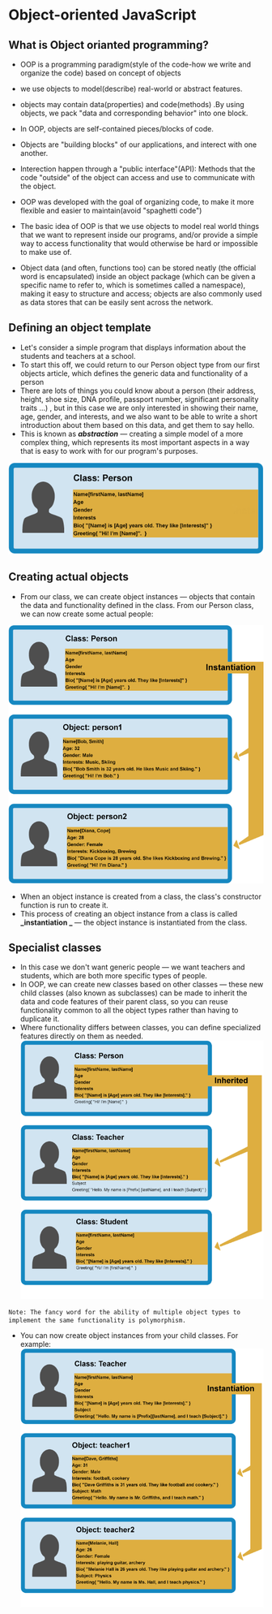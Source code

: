 # Object-oriented JavaScript

## What is Object orianted programming?

- OOP is a programming paradigm(style of the code-how we write and organize the code) based on concept of objects

- we use objects to model(describe) real-world or abstract features.

- objects may contain data(properties) and code(methods) .By using objects, we pack "data and corresponding behavior" into one block.

- In OOP, objects are self-contained pieces/blocks of code.

- Objects are "building blocks" of our applications, and interect with one another.

- Interection happen through a "public interface"(API): Methods that the code "outside" of the object can access and use to communicate with the object.

- OOP was developed with the goal of organizing code, to make it more flexible and easier to maintain(avoid "spaghetti code")

- The basic idea of OOP is that we use objects to model real world things that we want to represent inside our programs, and/or provide a simple way to access functionality that would otherwise be hard or impossible to make use of.
- Object data (and often, functions too) can be stored neatly (the official word is encapsulated) inside an object package (which can be given a specific name to refer to, which is sometimes called a namespace), making it easy to structure and access; objects are also commonly used as data stores that can be easily sent across the network.

## Defining an object template

- Let's consider a simple program that displays information about the students and teachers at a school.
- To start this off, we could return to our Person object type from our first objects article, which defines the generic data and functionality of a person
- There are lots of things you could know about a person (their address, height, shoe size, DNA profile, passport number, significant personality traits ...) , but in this case we are only interested in showing their name, age, gender, and interests, and we also want to be able to write a short introduction about them based on this data, and get them to say hello.
- This is known as **_abstraction_** — creating a simple model of a more complex thing, which represents its most important aspects in a way that is easy to work with for our program's purposes.

![person](./img/person.png)

## Creating actual objects

- From our class, we can create object instances — objects that contain the data and functionality defined in the class. From our Person class, we can now create some actual people:

![person](./img/person2.png)

- When an object instance is created from a class, the class's constructor function is run to create it.
- This process of creating an object instance from a class is called **_instantiation _** — the object instance is instantiated from the class.

## Specialist classes

- In this case we don't want generic people — we want teachers and students, which are both more specific types of people.
- In OOP, we can create new classes based on other classes — these new child classes (also known as subclasses) can be made to inherit the data and code features of their parent class, so you can reuse functionality common to all the object types rather than having to duplicate it.
- Where functionality differs between classes, you can define specialized features directly on them as needed.
  ![person](./img/person3.png)

```
Note: The fancy word for the ability of multiple object types to implement the same functionality is polymorphism.
```

- You can now create object instances from your child classes. For example:
  ![person](./img/person4.png)
